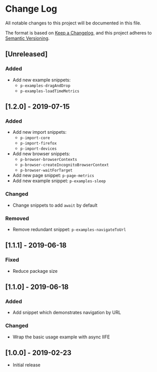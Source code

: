 # Change Log

All notable changes to this project will be documented in this file.

The format is based on [Keep a Changelog](https://keepachangelog.com/en/1.0.0/),
and this project adheres to [Semantic Versioning](https://semver.org/spec/v2.0.0.html).

## [Unreleased]

### Added

- Add new example snippets:
  - `p-examples-dragAndDrop`
  - `p-examples-loadTimeMetrics`

## [1.2.0] - 2019-07-15

### Added

- Add new import snippets:
  - `p-import-core`
  - `p-import-firefox`
  - `p-import-devices`
- Add new browser snippets:
  - `p-browser-browserContexts`
  - `p-browser-createIncognitoBrowserContext`
  - `p-browser-waitForTarget`
- Add new page snippet: `p-page-metrics`
- Add new example snippet: `p-examples-sleep`

### Changed

- Change snippets to add `await` by default

### Removed

- Remove redundant snippet: `p-examples-navigateToUrl`

## [1.1.1] - 2019-06-18

### Fixed

- Reduce package size

## [1.1.0] - 2019-06-18

### Added

- Add snippet which demonstrates navigation by URL

### Changed

- Wrap the basic usage example with async IIFE

## [1.0.0] - 2019-02-23

- Initial release
